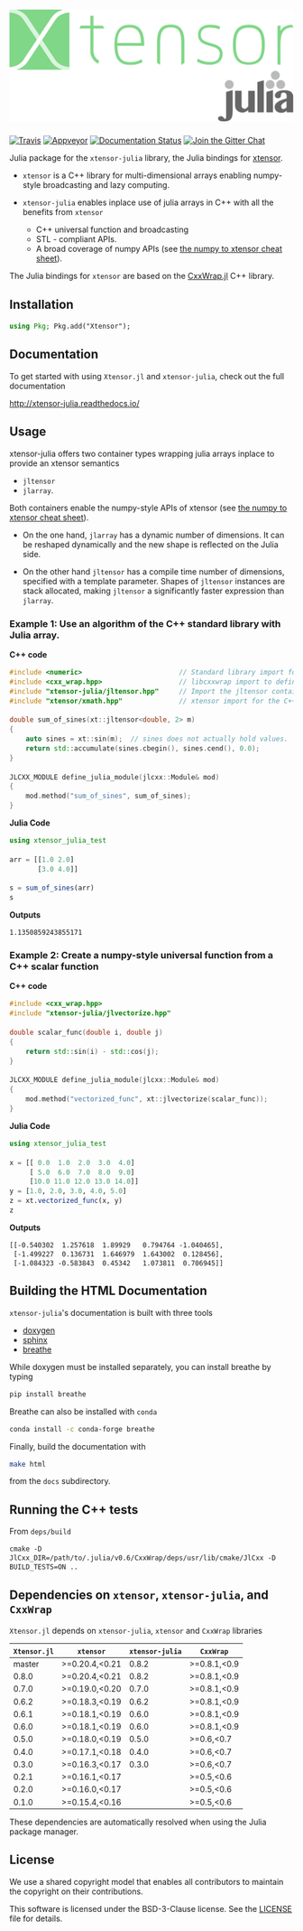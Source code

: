 # ![Xtensor.jl](xtensor-julia.svg)

[![Travis](https://travis-ci.org/QuantStack/Xtensor.jl.svg?branch=master)](https://travis-ci.org/QuantStack/Xtensor.jl)
[![Appveyor](https://ci.appveyor.com/api/projects/status/ddwxiu61ee6p9tp5?svg=true)](https://ci.appveyor.com/project/QuantStack/xtensor-jl)
[![Documentation Status](http://readthedocs.org/projects/xtensor-julia/badge/?version=latest)](https://xtensor-julia.readthedocs.io/en/latest/?badge=latest)
[![Join the Gitter Chat](https://badges.gitter.im/Join%20Chat.svg)](https://gitter.im/QuantStack/Lobby?utm_source=badge&utm_medium=badge&utm_campaign=pr-badge&utm_content=badge)

Julia package for the `xtensor-julia` library, the Julia bindings for [xtensor](https://github.com/QuantStack/xtensor).

 - `xtensor` is a C++ library for multi-dimensional arrays enabling numpy-style broadcasting and lazy computing.
 - `xtensor-julia` enables inplace use of julia arrays in C++ with all the benefits from `xtensor`

     - C++ universal function and broadcasting
     - STL - compliant APIs.
     - A broad coverage of numpy APIs (see [the numpy to xtensor cheat sheet](http://xtensor.readthedocs.io/en/latest/numpy.html)).

The Julia bindings for `xtensor` are based on the [CxxWrap.jl](https://github.com/JuliaInterop/CxxWrap.jl/) C++ library.

## Installation

```julia
using Pkg; Pkg.add("Xtensor");
```

## Documentation

To get started with using `Xtensor.jl` and `xtensor-julia`, check out the full documentation

http://xtensor-julia.readthedocs.io/

## Usage

xtensor-julia offers two container types wrapping julia arrays inplace to provide an xtensor semantics

 - `jltensor`
 - `jlarray`.

Both containers enable the numpy-style APIs of xtensor (see [the numpy to xtensor cheat sheet](http://xtensor.readthedocs.io/en/latest/numpy.html)).

 - On the one hand, `jlarray` has a dynamic number of dimensions. It can be reshaped dynamically and the new shape is reflected on the Julia side.

 - On the other hand `jltensor` has a compile time number of dimensions, specified with a template parameter. Shapes of `jltensor` instances are stack allocated, making `jltensor` a significantly faster expression than `jlarray`.

### Example 1: Use an algorithm of the C++ standard library with Julia array.

**C++ code**

```cpp
#include <numeric>                        // Standard library import for std::accumulate
#include <cxx_wrap.hpp>                   // libcxxwrap import to define Julia bindings
#include "xtensor-julia/jltensor.hpp"     // Import the jltensor container definition
#include "xtensor/xmath.hpp"              // xtensor import for the C++ universal functions

double sum_of_sines(xt::jltensor<double, 2> m)
{
    auto sines = xt::sin(m);  // sines does not actually hold values.
    return std::accumulate(sines.cbegin(), sines.cend(), 0.0);
}

JLCXX_MODULE define_julia_module(jlcxx::Module& mod)
{
    mod.method("sum_of_sines", sum_of_sines);
}
```

**Julia Code**

```julia
using xtensor_julia_test

arr = [[1.0 2.0]
       [3.0 4.0]]

s = sum_of_sines(arr)
s
```

**Outputs**

```
1.1350859243855171
```

### Example 2: Create a numpy-style universal function from a C++ scalar function

**C++ code**

```cpp
#include <cxx_wrap.hpp>
#include "xtensor-julia/jlvectorize.hpp"

double scalar_func(double i, double j)
{
    return std::sin(i) - std::cos(j);
}

JLCXX_MODULE define_julia_module(jlcxx::Module& mod)
{
    mod.method("vectorized_func", xt::jlvectorize(scalar_func));
}
```

**Julia Code**

```julia
using xtensor_julia_test

x = [[ 0.0  1.0  2.0  3.0  4.0]
     [ 5.0  6.0  7.0  8.0  9.0]
     [10.0 11.0 12.0 13.0 14.0]]
y = [1.0, 2.0, 3.0, 4.0, 5.0]
z = xt.vectorized_func(x, y)
z
```

**Outputs**

```
[[-0.540302  1.257618  1.89929   0.794764 -1.040465],
 [-1.499227  0.136731  1.646979  1.643002  0.128456],
 [-1.084323 -0.583843  0.45342   1.073811  0.706945]]
```

## Building the HTML Documentation

`xtensor-julia`'s documentation is built with three tools

 - [doxygen](http://www.doxygen.org)
 - [sphinx](http://www.sphinx-doc.org)
 - [breathe](https://breathe.readthedocs.io)

While doxygen must be installed separately, you can install breathe by typing

```bash
pip install breathe
```

Breathe can also be installed with `conda`

```bash
conda install -c conda-forge breathe
```

Finally, build the documentation with

```bash
make html
```

from the `docs` subdirectory.

## Running the C++ tests

From `deps/build`

```
cmake -D JlCxx_DIR=/path/to/.julia/v0.6/CxxWrap/deps/usr/lib/cmake/JlCxx -D BUILD_TESTS=ON ..
```

## Dependencies on `xtensor`, `xtensor-julia`, and `CxxWrap`

`Xtensor.jl` depends on `xtensor-julia`, `xtensor` and `CxxWrap` libraries

| `Xtensor.jl` | `xtensor`      | `xtensor-julia` | `CxxWrap`    |
|--------------|----------------|-----------------|--------------|
| master       | >=0.20.4,<0.21 | 0.8.2           | >=0.8.1,<0.9 |
| 0.8.0        | >=0.20.4,<0.21 | 0.8.2           | >=0.8.1,<0.9 |
| 0.7.0        | >=0.19.0,<0.20 | 0.7.0           | >=0.8.1,<0.9 |
| 0.6.2        | >=0.18.3,<0.19 | 0.6.2           | >=0.8.1,<0.9 |
| 0.6.1        | >=0.18.1,<0.19 | 0.6.0           | >=0.8.1,<0.9 |
| 0.6.0        | >=0.18.1,<0.19 | 0.6.0           | >=0.8.1,<0.9 |
| 0.5.0        | >=0.18.0,<0.19 | 0.5.0           | >=0.6,<0.7   |
| 0.4.0        | >=0.17.1,<0.18 | 0.4.0           | >=0.6,<0.7   |
| 0.3.0        | >=0.16.3,<0.17 | 0.3.0           | >=0.6,<0.7   |
| 0.2.1        | >=0.16.1,<0.17 |                 | >=0.5,<0.6   |
| 0.2.0        | >=0.16.0,<0.17 |                 | >=0.5,<0.6   |
| 0.1.0        | >=0.15.4,<0.16 |                 | >=0.5,<0.6   |

These dependencies are automatically resolved when using the Julia package manager.

## License

We use a shared copyright model that enables all contributors to maintain the copyright on their contributions.

This software is licensed under the BSD-3-Clause license. See the [LICENSE](LICENSE) file for details.
